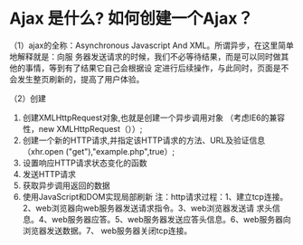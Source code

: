 # Ajax 是什么? 如何创建一个Ajax？

（1）ajax的全称：Asynchronous Javascript And XML。所谓异步，在这里简单地解释就是：向服 
务器发送请求的时候，我们不必等待结果，而是可以同时做其他的事情，等到有了结果它自己会根据设 
定进行后续操作，与此同时，页面是不会发生整页刷新的，提高了用户体验。

（2）创建

1. 创建XMLHttpRequest对象,也就是创建一个异步调用对象 （考虑IE6的兼容性，new XMLHttpRequest（））;
1. 创建一个新的HTTP请求,并指定该HTTP请求的方法、URL及验证信息 （xhr.open ("get"),"example.php",true）;
1. 设置响应HTTP请求状态变化的函数
1. 发送HTTP请求
1. 获取异步调用返回的数据
1. 使用JavaScript和DOM实现局部刷新
注：http请求过程：1、建立tcp连接。2、web浏览器向web服务器发送请求指令。3、web浏览器发送请 
求头信息。4、web服务器应答。5、web服务器发送应答头信息。6、web服务器向浏览器发送数据。7、 
web服务器关闭tcp连接。